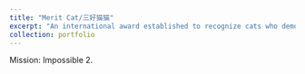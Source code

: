 ```yaml
---
title: "Merit Cat/三好猫猫"
excerpt: "An international award established to recognize cats who demonstrate excellence in daily life, academics, and sleeping <br/><img src='/images/result.jpeg'>"
collection: portfolio
---
```


Mission: Impossible 2.
